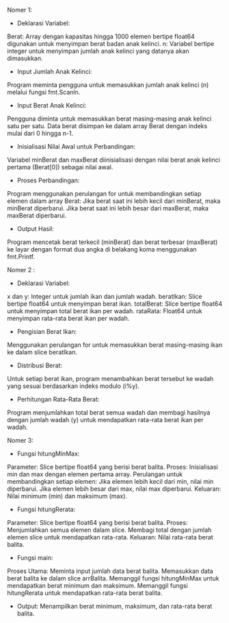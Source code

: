 Nomer 1: 
- Deklarasi Variabel:

Berat: Array dengan kapasitas hingga 1000 elemen bertipe float64 digunakan untuk menyimpan berat badan anak kelinci.
n: Variabel bertipe integer untuk menyimpan jumlah anak kelinci yang datanya akan dimasukkan.

- Input Jumlah Anak Kelinci:

Program meminta pengguna untuk memasukkan jumlah anak kelinci (n) melalui fungsi fmt.Scanln.

- Input Berat Anak Kelinci:

Pengguna diminta untuk memasukkan berat masing-masing anak kelinci satu per satu. Data berat disimpan ke dalam array Berat dengan indeks mulai dari 0 hingga n-1.

- Inisialisasi Nilai Awal untuk Perbandingan:

Variabel minBerat dan maxBerat diinisialisasi dengan nilai berat anak kelinci pertama (Berat[0]) sebagai nilai awal.

- Proses Perbandingan:

Program menggunakan perulangan for untuk membandingkan setiap elemen dalam array Berat:
Jika berat saat ini lebih kecil dari minBerat, maka minBerat diperbarui.
Jika berat saat ini lebih besar dari maxBerat, maka maxBerat diperbarui.

- Output Hasil:

Program mencetak berat terkecil (minBerat) dan berat terbesar (maxBerat) ke layar dengan format dua angka di belakang koma menggunakan fmt.Printf.

Nomer 2 :

- Deklarasi Variabel:

x dan y: Integer untuk jumlah ikan dan jumlah wadah.
beratIkan: Slice bertipe float64 untuk menyimpan berat ikan.
totalBerat: Slice bertipe float64 untuk menyimpan total berat ikan per wadah.
rataRata: Float64 untuk menyimpan rata-rata berat ikan per wadah.

- Pengisian Berat Ikan:

Menggunakan perulangan for untuk memasukkan berat masing-masing ikan ke dalam slice beratIkan.

- Distribusi Berat:

Untuk setiap berat ikan, program menambahkan berat tersebut ke wadah yang sesuai berdasarkan indeks modulo (i%y).

- Perhitungan Rata-Rata Berat:

Program menjumlahkan total berat semua wadah dan membagi hasilnya dengan jumlah wadah (y) untuk mendapatkan rata-rata berat ikan per wadah.

Nomer 3:

- Fungsi hitungMinMax:

Parameter: Slice bertipe float64 yang berisi berat balita.
Proses:
Inisialisasi min dan max dengan elemen pertama array.
Perulangan untuk membandingkan setiap elemen:
Jika elemen lebih kecil dari min, nilai min diperbarui.
Jika elemen lebih besar dari max, nilai max diperbarui.
Keluaran: Nilai minimum (min) dan maksimum (max).

- Fungsi hitungRerata:

Parameter: Slice bertipe float64 yang berisi berat balita.
Proses:
Menjumlahkan semua elemen dalam slice.
Membagi total dengan jumlah elemen slice untuk mendapatkan rata-rata.
Keluaran: Nilai rata-rata berat balita.

- Fungsi main:

Proses Utama:
Meminta input jumlah data berat balita.
Memasukkan data berat balita ke dalam slice arrBalita.
Memanggil fungsi hitungMinMax untuk mendapatkan berat minimum dan maksimum.
Memanggil fungsi hitungRerata untuk mendapatkan rata-rata berat balita.

- Output:
Menampilkan berat minimum, maksimum, dan rata-rata berat balita.







